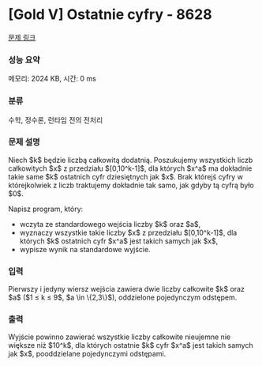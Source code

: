 # [Gold V] Ostatnie cyfry - 8628 

[문제 링크](https://www.acmicpc.net/problem/8628) 

### 성능 요약

메모리: 2024 KB, 시간: 0 ms

### 분류

수학, 정수론, 런타임 전의 전처리

### 문제 설명

<p>Niech $k$ będzie liczbą całkowitą dodatnią. Poszukujemy wszystkich liczb całkowitych $x$ z przedziału $[0,10^k-1]$, dla których $x^a$ ma dokładnie takie same $k$ ostatnich cyfr dziesiętnych jak $x$. Brak którejś cyfry w którejkolwiek z liczb traktujemy dokładnie tak samo, jak gdyby tą cyfrą było $0$.</p>

<p>Napisz program, który:</p>

<ul>
	<li>wczyta ze standardowego wejścia liczby $k$ oraz $a$,</li>
	<li>wyznaczy wszystkie takie liczby $x$ z przedziału $[0,10^k-1]$, dla których $k$ ostatnich cyfr $x^a$ jest takich samych jak $x$,</li>
	<li>wypisze wynik na standardowe wyjście.</li>
</ul>

### 입력 

 <p>Pierwszy i jedyny wiersz wejścia zawiera dwie liczby całkowite $k$ oraz $a$ ($1 ≤ k ≤ 9$, $a \in \{2,3\}$), oddzielone pojedynczym odstępem.</p>

### 출력 

 <p>Wyjście powinno zawierać wszystkie liczby całkowite nieujemne nie większe niż $10^k$, dla których ostatnie $k$ cyfr $x^a$ jest takich samych jak $x$, pooddzielane pojedynczymi odstępami.</p>

